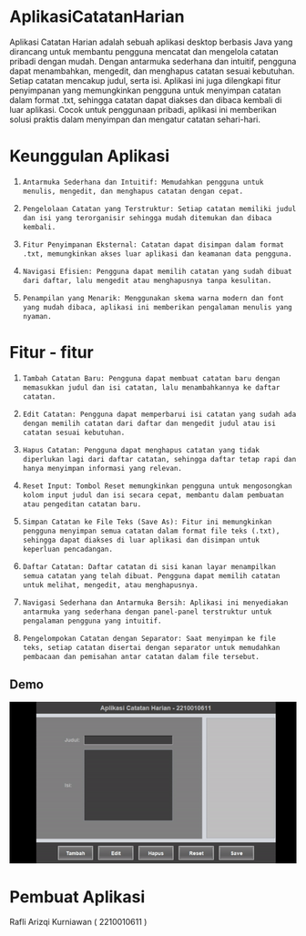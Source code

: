 # AplikasiCatatanHarian
 
Aplikasi Catatan Harian adalah sebuah aplikasi desktop berbasis Java yang dirancang untuk membantu pengguna mencatat dan mengelola catatan pribadi dengan mudah. Dengan antarmuka sederhana dan intuitif, pengguna dapat menambahkan, mengedit, dan menghapus catatan sesuai kebutuhan. Setiap catatan mencakup judul, serta isi. Aplikasi ini juga dilengkapi fitur penyimpanan yang memungkinkan pengguna untuk menyimpan catatan dalam format .txt, sehingga catatan dapat diakses dan dibaca kembali di luar aplikasi. Cocok untuk penggunaan pribadi, aplikasi ini memberikan solusi praktis dalam menyimpan dan mengatur catatan sehari-hari.
   
# Keunggulan Aplikasi

1.     Antarmuka Sederhana dan Intuitif: Memudahkan pengguna untuk menulis, mengedit, dan menghapus catatan dengan cepat.
2.     Pengelolaan Catatan yang Terstruktur: Setiap catatan memiliki judul dan isi yang terorganisir sehingga mudah ditemukan dan dibaca kembali.
3.     Fitur Penyimpanan Eksternal: Catatan dapat disimpan dalam format .txt, memungkinkan akses luar aplikasi dan keamanan data pengguna.
4.     Navigasi Efisien: Pengguna dapat memilih catatan yang sudah dibuat dari daftar, lalu mengedit atau menghapusnya tanpa kesulitan.
5.     Penampilan yang Menarik: Menggunakan skema warna modern dan font yang mudah dibaca, aplikasi ini memberikan pengalaman menulis yang nyaman.



# Fitur - fitur

1.     Tambah Catatan Baru: Pengguna dapat membuat catatan baru dengan memasukkan judul dan isi catatan, lalu menambahkannya ke daftar catatan.

2.     Edit Catatan: Pengguna dapat memperbarui isi catatan yang sudah ada dengan memilih catatan dari daftar dan mengedit judul atau isi catatan sesuai kebutuhan.

3.     Hapus Catatan: Pengguna dapat menghapus catatan yang tidak diperlukan lagi dari daftar catatan, sehingga daftar tetap rapi dan hanya menyimpan informasi yang relevan.

4.     Reset Input: Tombol Reset memungkinkan pengguna untuk mengosongkan kolom input judul dan isi secara cepat, membantu dalam pembuatan atau pengeditan catatan baru.

5.     Simpan Catatan ke File Teks (Save As): Fitur ini memungkinkan pengguna menyimpan semua catatan dalam format file teks (.txt), sehingga dapat diakses di luar aplikasi dan disimpan untuk keperluan pencadangan.

6.     Daftar Catatan: Daftar catatan di sisi kanan layar menampilkan semua catatan yang telah dibuat. Pengguna dapat memilih catatan untuk melihat, mengedit, atau menghapusnya.

7.     Navigasi Sederhana dan Antarmuka Bersih: Aplikasi ini menyediakan antarmuka yang sederhana dengan panel-panel terstruktur untuk pengalaman pengguna yang intuitif.

8.     Pengelompokan Catatan dengan Separator: Saat menyimpan ke file teks, setiap catatan disertai dengan separator untuk memudahkan pembacaan dan pemisahan antar catatan dalam file tersebut.

## Demo
![App Screenshot](https://github.com/rafkrnwnworkspace/AplikasiCatatanHarian/blob/49abb2f325e46db32fd30f280b8fa2b624929535/pic/bukti.gif)

# Pembuat Aplikasi
 Rafli Arizqi Kurniawan ( 2210010611 ) 
